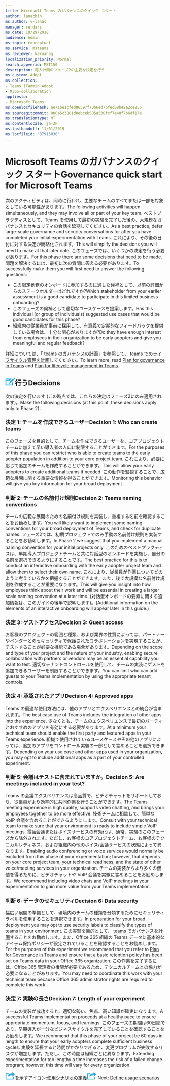 ```yaml
---
title: Microsoft Teams のガバナンスのクイック スタート
author: lanachin
ms.author: v-lanac
manager: serdars
ms.date: 10/29/2018
audience: Admin
ms.topic: conceptual
ms.service: msteams
ms.reviewer: karuanag
localization_priority: Normal
search.appverid: MET150
description: 導入計画のフェーズ2の主要な決定を行う
ms.custom: Adopt
ms.collection:
- Teams_ITAdmin_Adopt
- M365-collaboration
appliesto:
- Microsoft Teams
ms.openlocfilehash: ae71be1cfed86597f70b6ed7bfec08b42a2ce256
ms.sourcegitcommit: 800a5c3881d0ebceb505a538fcf7e48f7b6df17e
ms.translationtype: MT
ms.contentlocale: ja-JP
ms.lasthandoff: 11/01/2019
ms.locfileid: "37913030"
---
```

# <a name="governance-quick-start-for-microsoft-teams"></a><span data-ttu-id="a979c-103">Microsoft Teams のガバナンスのクイック スタート</span><span class="sxs-lookup"><span data-stu-id="a979c-103">Governance quick start for Microsoft Teams</span></span>

<span data-ttu-id="a979c-104">次のアクティビティは、同時に行われ、主要なチームのすべてまたは一部を対象としている可能性があります。</span><span class="sxs-lookup"><span data-stu-id="a979c-104">The following activities will happen simultaneously, and they may involve all or part of your key team.</span></span> <span data-ttu-id="a979c-105">ベストプラクティスとして、Teams を使用して最初の実験を完了した後の、大規模なガバナンスとセキュリティの会話を延期してください。</span><span class="sxs-lookup"><span data-stu-id="a979c-105">As a best practice, defer large-scale governance and security conversations for after you have completed your initial experimentation with Teams.</span></span> <span data-ttu-id="a979c-106">これにより、その後の日付に対する決定が簡略化されます。</span><span class="sxs-lookup"><span data-stu-id="a979c-106">This will simplify the decisions you will need to make at that later date.</span></span> <span data-ttu-id="a979c-107">このフェーズでは、いくつかの決定を行う必要があります。</span><span class="sxs-lookup"><span data-stu-id="a979c-107">For this phase there are some decisions that need to be made.</span></span> <span data-ttu-id="a979c-108">問題を解決するには、最初に次の質問に答える必要があります。</span><span class="sxs-lookup"><span data-stu-id="a979c-108">To successfully make them you will first need to answer the following questions:</span></span>

- <span data-ttu-id="a979c-109">この限定勤務のオンボードに参加するのに適した候補として、以前の評価からのステークホルダーはどれですか?</span><span class="sxs-lookup"><span data-stu-id="a979c-109">Which stakeholder from your earlier assessment is a good candidate to participate in this limited business onboarding?</span></span>
- <span data-ttu-id="a979c-110">このフェーズの候補として適切なユースケースを提案します。</span><span class="sxs-lookup"><span data-stu-id="a979c-110">Has this individual (or group of individuals) suggested use cases that would be good candidates for this phase?</span></span>  
- <span data-ttu-id="a979c-111">組織内の従業員が事前に採用して、有意義で定期的なフィードバックを提供している場合は、十分な関心がありますか?</span><span class="sxs-lookup"><span data-stu-id="a979c-111">Do they have enough interest from employees in their organization to be early adopters and give you meaningful and regular feedback?</span></span> 

<span data-ttu-id="a979c-112">詳細については、「 [teams のガバナンスの計画](plan-teams-governance.md)」を参照して、 [teams でのライフサイクル管理を計画](plan-teams-lifecycle.md)してください。</span><span class="sxs-lookup"><span data-stu-id="a979c-112">To learn more, read [Plan for governance in Teams](plan-teams-governance.md) and [Plan for lifecycle management in Teams](plan-teams-lifecycle.md).</span></span>

## <a name="an-icon-representing-a-decision-pointmediateams-adoption-decision-iconpngdecisions"></a>![判断ポイントを表すアイコン](media/teams-adoption-decision-icon.png)<span data-ttu-id="a979c-114">行う</span><span class="sxs-lookup"><span data-stu-id="a979c-114">Decisions</span></span>

<span data-ttu-id="a979c-115">次の決定を行います (この時点では、これらの決定はフェーズ2にのみ適用されます)。</span><span class="sxs-lookup"><span data-stu-id="a979c-115">Make the following decisions (at this point, these decisions apply only to Phase 2):</span></span>

### <a name="decision-1-who-can-create-teams"></a><span data-ttu-id="a979c-116">決定 1: チームを作成できるユーザー</span><span class="sxs-lookup"><span data-stu-id="a979c-116">Decision 1: Who can create teams</span></span> 

<span data-ttu-id="a979c-117">このフェーズを目的として、チームを作成できるユーザーを、コアプロジェクトチームに加えて早い導入者の人口に制限することができます。</span><span class="sxs-lookup"><span data-stu-id="a979c-117">For the purposes of this phase you can restrict who is able to create teams to the early adopter population in addition to your core project team.</span></span> <span data-ttu-id="a979c-118">これにより、必要に応じて追加のチームを作成することができます。</span><span class="sxs-lookup"><span data-stu-id="a979c-118">This will allow your early adopters to create additional teams if needed.</span></span> <span data-ttu-id="a979c-119">この動作を監視することで、広範な展開に関する重要な情報を得ることができます。</span><span class="sxs-lookup"><span data-stu-id="a979c-119">Monitoring this behavior will give you key information for your broad deployment.</span></span>

### <a name="decision-2-teams-naming-conventions"></a><span data-ttu-id="a979c-120">判断 2: チームの名前付け規則</span><span class="sxs-lookup"><span data-stu-id="a979c-120">Decision 2: Teams naming conventions</span></span> 

<span data-ttu-id="a979c-121">チームの広範な展開のための名前付け規則を実装し、重複する名前を確認することをお勧めします。</span><span class="sxs-lookup"><span data-stu-id="a979c-121">You will likely want to implement some naming conventions for your broad deployment of Teams, and check for duplicate names.</span></span> <span data-ttu-id="a979c-122">フェーズ2では、初期プロジェクトでのみ手動の名前付け規則を実装することをお勧めします。</span><span class="sxs-lookup"><span data-stu-id="a979c-122">In Phase 2 we suggest that you implement a manual naming convention for your initial projects only.</span></span> <span data-ttu-id="a979c-123">このためのベストプラクティスは、早期導入プロジェクトチームと共に対話型のオンボードを実施し、自分の名前を選択できるようにすることです。</span><span class="sxs-lookup"><span data-stu-id="a979c-123">The best practice for this is to conduct an interactive onboarding with the early adopter project team and allow them to select their own name.</span></span> <span data-ttu-id="a979c-124">これにより、従業員が作業についてどのように考えているかを把握することができます。また、後で大規模な名前付け規則を作成することが重要になります。</span><span class="sxs-lookup"><span data-stu-id="a979c-124">This will give you insight into how employees think about their work and will be essential in creating a larger scale naming convention at a later time.</span></span> <span data-ttu-id="a979c-125">(対話型オンボードの要素に関する追加情報は、このガイドの後半で説明します)。</span><span class="sxs-lookup"><span data-stu-id="a979c-125">(Additional information on the elements of an interactive onboarding will appear later in this guide.)</span></span>

### <a name="decision-3-guest-access"></a><span data-ttu-id="a979c-126">決定 3: ゲストアクセス</span><span class="sxs-lookup"><span data-stu-id="a979c-126">Decision 3: Guest access</span></span>

<span data-ttu-id="a979c-127">お客様のプロジェクトの範囲と種類、および業界の性質によっては、パートナーやベンダーとのセキュリティで保護されたコラボレーションを実現することが、テストすることが必要な機能である場合があります。</span><span class="sxs-lookup"><span data-stu-id="a979c-127">Depending on the scope and type of your project and the nature of your industry, enabling secure collaboration with partners or vendors may be an essential capability you want to test.</span></span> <span data-ttu-id="a979c-128">適切なテナントコントロールを使用して、チームの実装にゲストを追加できるユーザーを制限することができます。</span><span class="sxs-lookup"><span data-stu-id="a979c-128">You can limit who can add guests to your Teams implementation by using the appropriate tenant controls.</span></span> 

### <a name="decision-4-approved-apps"></a><span data-ttu-id="a979c-129">決定 4: 承認されたアプリ</span><span class="sxs-lookup"><span data-stu-id="a979c-129">Decision 4: Approved apps</span></span>

<span data-ttu-id="a979c-130">Teams の最適な使用方法には、他のアプリとエクスペリエンスとの統合が含まれます。</span><span class="sxs-lookup"><span data-stu-id="a979c-130">The best case use of Teams includes the integration of other apps into the experience.</span></span> <span data-ttu-id="a979c-131">少なくとも、チームのエクスペリエンスで最初のパーティとおすすめのアプリを有効にする必要があります。</span><span class="sxs-lookup"><span data-stu-id="a979c-131">At a minimum your technical team should enable the first party and featured apps in your Teams experience.</span></span> <span data-ttu-id="a979c-132">組織で使用されているユースケースやその他のアプリによっては、追加のアプリをコントロール実験の一部として含めることを選択できます。</span><span class="sxs-lookup"><span data-stu-id="a979c-132">Depending on your use case and other apps used in your organization, you may opt to include additional apps as a part of your controlled experiment.</span></span> 

### <a name="decision-5-are-meetings-included-in-your-test"></a><span data-ttu-id="a979c-133">判断 5: 会議はテストに含まれていますか。</span><span class="sxs-lookup"><span data-stu-id="a979c-133">Decision 5: Are meetings included in your test?</span></span> 

<span data-ttu-id="a979c-134">Teams の会議エクスペリエンスは高品質で、ビデオチャットをサポートしており、従業員がより効率的に共同作業を行うことができます。</span><span class="sxs-lookup"><span data-stu-id="a979c-134">The Teams meeting experience is high quality, supports video chatting, and brings your employees together to be more effective.</span></span> <span data-ttu-id="a979c-135">技術チームに相談して、簡単な VoIP 会議を含めることができるようにします。</span><span class="sxs-lookup"><span data-stu-id="a979c-135">Consult with your technical team to make sure that your environment is ready to include simple VoIP meetings.</span></span> <span data-ttu-id="a979c-136">電話会議またはボイスサービスの有効化は、通常、実験のこのフェーズから除外されます。ただし、お客様のコアプロジェクトチーム、お客様のテクニカルレディネス、および組織内の他のボイス/会議サービスの状態によって異なります。</span><span class="sxs-lookup"><span data-stu-id="a979c-136">Enabling audio conferencing or voice services would normally be excluded from this phase of your experimentation; however, that depends on your core project team, your technical readiness, and the state of other voice/meeting services in your organization.</span></span> <span data-ttu-id="a979c-137">チームの実装からより多くの価値を得るために、ビデオチャットや VoIP 会議を実験に含めることをお勧めします。</span><span class="sxs-lookup"><span data-stu-id="a979c-137">We recommend including video chats and VoIP meetings in your experimentation to gain more value from your Teams implementation.</span></span> 

### <a name="decision-6--data-security"></a><span data-ttu-id="a979c-138">判断 6: データのセキュリティ</span><span class="sxs-lookup"><span data-stu-id="a979c-138">Decision 6:  Data security</span></span>

<span data-ttu-id="a979c-139">幅広い展開の準備として、環境内のチームの種類を分類するためにセキュリティラベルを使用することを選択できます。</span><span class="sxs-lookup"><span data-stu-id="a979c-139">In preparation for your broad deployment you may opt to use security labels to classify the types of teams in your environment.</span></span> <span data-ttu-id="a979c-140">この実験を目的として、 [teams でガバナンスを計画](plan-teams-governance.md)することをお勧めします。また、Office 365 組織の Teams データに基本的なアイテム保持ポリシーが設定されていることを確認することをお勧めします。</span><span class="sxs-lookup"><span data-stu-id="a979c-140">For the purposes of this experiment we recommend that you refer to [Plan for Governance in Teams](plan-teams-governance.md) and ensure that a basic retention policy has been set on Teams data in your Office 365 organization.</span></span> <span data-ttu-id="a979c-141">この作業を完了するには、Office 365 管理者の権限が必要であるため、テクニカルチームとの協力が必要になることがあります。</span><span class="sxs-lookup"><span data-stu-id="a979c-141">You may need to coordinate this work with your technical team because Office 365 administrator rights are required to complete this work.</span></span>

### <a name="decision-7-length-of-your-experiment"></a><span data-ttu-id="a979c-142">決定 7: 実験の長さ</span><span class="sxs-lookup"><span data-stu-id="a979c-142">Decision 7: Length of your experiment</span></span>

<span data-ttu-id="a979c-143">チームの実装が成功すると、適切な勢い、焦点、高い知識が確実になります。</span><span class="sxs-lookup"><span data-stu-id="a979c-143">A successful Teams implementation proceeds at a healthy pace to ensure appropriate momentum, focus, and learnings.</span></span> <span data-ttu-id="a979c-144">このフェーズの期間は60日間であり、早期導入が十分なビジネスサイクルを完了していることを確認することをお勧めします。</span><span class="sxs-lookup"><span data-stu-id="a979c-144">We recommend that this phase of your project be 60 days in length to ensure that your early adopters complete sufficient business cycles.</span></span> <span data-ttu-id="a979c-145">実験を延長すると時間がかかりすぎると、変更プログラムが失敗するリスクが増加します。ただし、この時間は組織ごとに異なります。</span><span class="sxs-lookup"><span data-stu-id="a979c-145">Extending experimentation for too lengthy a time increases the risk of a failed change program; however, this time will vary for every organization.</span></span>  

<span data-ttu-id="a979c-146">![次の手順](media/teams-adoption-next-icon.png)を示すアイコン:[使用シナリオの定義](teams-adoption-define-usage-scenarios.md)</span><span class="sxs-lookup"><span data-stu-id="a979c-146">![An icon representing the next step](media/teams-adoption-next-icon.png) Next: [Define usage scenarios](teams-adoption-define-usage-scenarios.md)</span></span>
